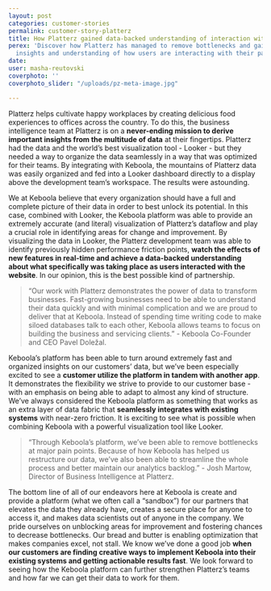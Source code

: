```yaml
---
layout: post
categories: customer-stories
permalink: customer-story-platterz
title: How Platterz gained data-backed understanding of interaction with new features
perex: 'Discover how Platterz has managed to remove bottlenecks and gain real-time
  insights and understanding of how users are interacting with their page. '
date: 
user: masha-reutovski
coverphoto: ''
coverphoto_slider: "/uploads/pz-meta-image.jpg"

---
```

Platterz helps cultivate happy workplaces by creating delicious food experiences to offices across the country. To do this, the business intelligence team at Platterz is on a **never-ending mission to derive important insights from the multitude of data** at their fingertips. Platterz had the data and the world’s best visualization tool - Looker - but they needed a way to organize the data seamlessly in a way that was optimized for their teams. By integrating with Keboola, the mountains of Platterz data was easily organized and fed into a Looker dashboard directly to a display above the development team’s workspace. The results were astounding.

We at Keboola believe that every organization should have a full and complete picture of their data in order to best unlock its potential. In this case, combined with Looker, the Keboola platform was able to provide an extremely accurate (and literal) visualization of Platterz’s dataflow and play a crucial role in identifying areas for change and improvement. By visualizing the data in Looker, the Platterz development team was able to identify previously hidden performance friction points, **watch the effects of new features in real-time and achieve a data-backed understanding about what specifically was taking place as users interacted with the website**. In our opinion, this is the best possible kind of partnership.

> “Our work with Platterz demonstrates the power of data to transform businesses. Fast-growing businesses need to be able to understand their data quickly and with minimal complication and we are proud to deliver that at Keboola. Instead of spending time writing code to make siloed databases talk to each other, Keboola allows teams to focus on building the business and servicing clients.” - Keboola Co-Founder and CEO Pavel Doležal.

Keboola’s platform has been able to turn around extremely fast and organized insights on our customers’ data, but we’ve been especially excited to see a **customer utilize the platform in tandem with another app**. It demonstrates the flexibility we strive to provide to our customer base - with an emphasis on being able to adapt to almost any kind of structure. We’ve always considered the Keboola platform as something that works as an extra layer of data fabric that **seamlessly integrates with existing systems** with near-zero friction. It is exciting to see what is possible when combining Keboola with a powerful visualization tool like Looker.

> “Through Keboola’s platform, we’ve been able to remove bottlenecks at major pain points. Because of how Keboola has helped us restructure our data, we’ve also been able to streamline the whole process and better maintain our analytics backlog.” - Josh Martow, Director of Business Intelligence at Platterz.

The bottom line of all of our endeavors here at Keboola is create and provide a platform (what we often call a “sandbox”) for our partners that elevates the data they already have, creates a secure place for anyone to access it, and makes data scientists out of anyone in the company. We pride ourselves on unblocking areas for improvement and fostering chances to decrease bottlenecks. Our bread and butter is enabling optimization that makes companies excel, not stall. We know we’ve done a good job **when our customers are finding creative ways to implement Keboola into their existing systems and getting actionable results fast**. We look forward to seeing how the Keboola platform can further strengthen Platterz’s teams and how far we can get their data to work for them.
